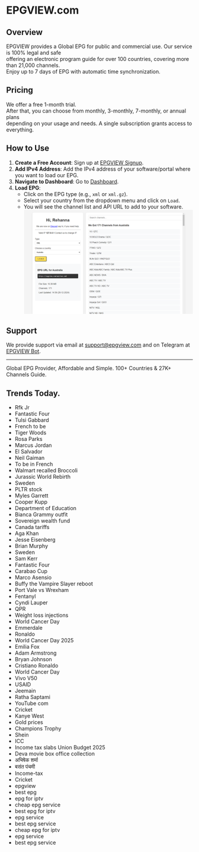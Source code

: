 # EPGVIEW.com



## Overview
EPGVIEW provides a Global EPG for public and commercial use. Our service is 100% legal and safe\
offering an electronic program guide for over 100 countries, covering more than 21,000 channels.\
Enjoy up to 7 days of EPG with automatic time synchronization.

## Pricing
We offer a free 1-month trial. \
After that, you can choose from monthly, 3-monthly, 7-monthly, or annual plans \
depending on your usage and needs. A single subscription grants access to everything.

## How to Use
1. **Create a Free Account**: Sign up at [EPGVIEW Signup](https://epgview.com/signup.php).
2. **Add IPv4 Address**: Add the IPv4 address of your software/portal where you want to load our EPG.
3. **Navigate to Dashboard**: Go to [Dashboard](https://epgview.com/dashboard.php).
4. **Load EPG**:
   - Click on the EPG type (e.g., `xml` or `xml.gz`).
   - Select your country from the dropdown menu and click on `Load`.
   - You will see the channel list and API URL to add to your software.
![EPGVIEW](img/dashboard.png)
## Support
We provide support via email at [support@epgview.com](mailto:support@epgview.com) and on Telegram at [EPGVIEW Bot](https://t.me/epgview_bot).

---

Global EPG Provider, Affordable and Simple. 100+ Countries & 27K+ Channels Guide.

## Trends Today.

- Rfk Jr
- Fantastic Four
- Tulsi Gabbard
- French to be
- Tiger Woods
- Rosa Parks
- Marcus Jordan
- El Salvador
- Neil Gaiman
- To be in French
- Walmart recalled Broccoli
- Jurassic World Rebirth
- Sweden
- PLTR stock
- Myles Garrett
- Cooper Kupp
- Department of Education
- Bianca Grammy outfit
- Sovereign wealth fund
- Canada tariffs
- Aga Khan
- Jesse Eisenberg
- Brian Murphy
- Sweden
- Sam Kerr
- Fantastic Four
- Carabao Cup
- Marco Asensio
- Buffy the Vampire Slayer reboot
- Port Vale vs Wrexham
- Fentanyl
- Cyndi Lauper
- QPR
- Weight loss injections
- World Cancer Day
- Emmerdale
- Ronaldo
- World Cancer Day 2025
- Emilia Fox
- Adam Armstrong
- Bryan Johnson
- Cristiano Ronaldo
- World Cancer Day
- Vivo V50
- USAID
- Jeemain
- Ratha Saptami
- YouTube com
- Cricket
- Kanye West
- Gold prices
- Champions Trophy
- Shein
- ICC
- Income tax slabs Union Budget 2025
- Deva movie box office collection
- अभिषेक शर्मा
- बसंत पंचमी
- Income-tax
- Cricket
- epgview
- best epg
- epg for iptv
- cheap epg service
- best epg for iptv
- epg service
- best epg service
- cheap epg for iptv
- epg service
- best epg service

